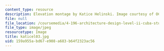 ```yaml
---
content_type: resource
description: Elevation montage by Katice Helinski. Image courtesy of OCW.
file: null
file_location: /coursemedia/4-196-architecture-design-level-ii-cuba-studio-spring-2004/159a955abd67e908a683b64f2323ac56_katicel03.jpg
file_type: image/jpeg
resourcetype: Image
title: katicel03.jpg
uid: 159a955a-bd67-e908-a683-b64f2323ac56
---
```

